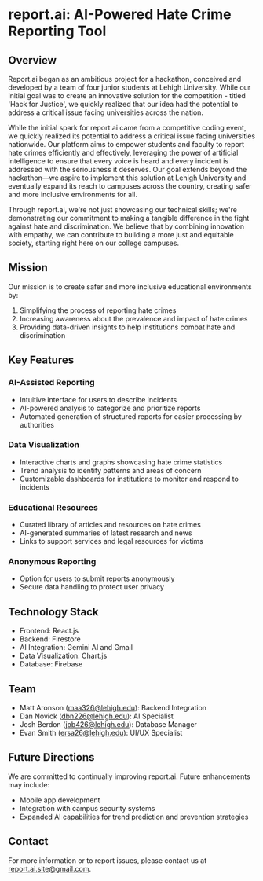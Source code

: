 # report.ai: AI-Powered Hate Crime Reporting Tool

## Overview

Report.ai began as an ambitious project for a hackathon, conceived and developed by a team of four junior students at Lehigh University. While our initial goal was to create an innovative solution for the competition - titled 'Hack for Justice', we quickly realized that our idea had the potential to address a critical issue facing universities across the nation.

While the initial spark for report.ai came from a competitive coding event, we quickly realized its potential to address a critical issue facing universities nationwide. Our platform aims to empower students and faculty to report hate crimes efficiently and effectively, leveraging the power of artificial intelligence to ensure that every voice is heard and every incident is addressed with the seriousness it deserves. Our goal extends beyond the hackathon—we aspire to implement this solution at Lehigh University and eventually expand its reach to campuses across the country, creating safer and more inclusive environments for all.

Through report.ai, we're not just showcasing our technical skills; we're demonstrating our commitment to making a tangible difference in the fight against hate and discrimination. We believe that by combining innovation with empathy, we can contribute to building a more just and equitable society, starting right here on our college campuses.


## Mission

Our mission is to create safer and more inclusive educational environments by:

1. Simplifying the process of reporting hate crimes
2. Increasing awareness about the prevalence and impact of hate crimes
3. Providing data-driven insights to help institutions combat hate and discrimination

## Key Features

### AI-Assisted Reporting

- Intuitive interface for users to describe incidents
- AI-powered analysis to categorize and prioritize reports
- Automated generation of structured reports for easier processing by authorities

### Data Visualization

- Interactive charts and graphs showcasing hate crime statistics
- Trend analysis to identify patterns and areas of concern
- Customizable dashboards for institutions to monitor and respond to incidents

### Educational Resources

- Curated library of articles and resources on hate crimes
- AI-generated summaries of latest research and news
- Links to support services and legal resources for victims

### Anonymous Reporting

- Option for users to submit reports anonymously
- Secure data handling to protect user privacy

## Technology Stack

- Frontend: React.js
- Backend: Firestore
- AI Integration: Gemini AI and Gmail
- Data Visualization: Chart.js
- Database: Firebase

## Team

- Matt Aronson (<maa326@lehigh.edu>): Backend Integration
- Dan Novick (<dbn226@lehigh.edu>): AI Specialist
- Josh Berdon (<job426@lehigh.edu>): Database Manager
- Evan Smith (<ersa26@lehigh.edu>): UI/UX Specialist

## Future Directions

We are committed to continually improving report.ai. Future enhancements may include:

- Mobile app development
- Integration with campus security systems
- Expanded AI capabilities for trend prediction and prevention strategies

## Contact

For more information or to report issues, please contact us at [report.ai.site@gmail.com](mailto:report.ai.site@gmail.com).